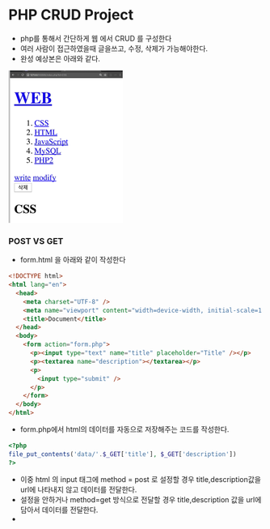 # PHP CRUD Project

- php를 통해서 간단하게 웹 에서 CRUD 를 구성한다
- 여러 사람이 접근하였을때 글을쓰고, 수정, 삭제가 가능해야한다.
- 완성 예상본은 아래와 같다.

![complete](./complete.PNG)

### POST VS GET

- form.html 을 아래와 같이 작성한다

```html
<!DOCTYPE html>
<html lang="en">
  <head>
    <meta charset="UTF-8" />
    <meta name="viewport" content="width=device-width, initial-scale=1.0" />
    <title>Document</title>
  </head>
  <body>
    <form action="form.php">
      <p><input type="text" name="title" placeholder="Title" /></p>
      <p><textarea name="description"></textarea></p>
      <p>
        <input type="submit" />
      </p>
    </form>
  </body>
</html>
```

- form.php에서 html의 데이터를 자동으로 저장해주는 코드를 작성한다.

```php
<?php
file_put_contents('data/'.$_GET['title'], $_GET['description'])
?>
```

- 이중 html 의 input 태그에 method = post 로 설정할 경우 title,description값을 url에 나타내지 않고 데이터를 전달한다.
- 설정을 안하거나 method=get 방식으로 전달할 경우 title,description 값을 url에 담아서 데이터를 전달한다.
-
